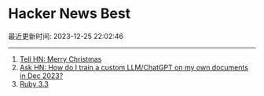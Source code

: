 # Hacker News Best

最近更新时间: 2023-12-25 22:02:46

--- 
1. [Tell HN: Merry Christmas](https://news.ycombinator.com/item?id=38759092) 
2. [Ask HN: How do I train a custom LLM/ChatGPT on my own documents in Dec 2023?](https://news.ycombinator.com/item?id=38759877) 
3. [Ruby 3.3](https://www.ruby-lang.org/en/news/2023/12/25/ruby-3-3-0-released/) 
